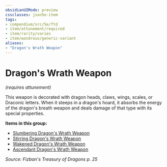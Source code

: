 ```yaml
---
obsidianUIMode: preview
cssclasses: json5e-item
tags:
- compendium/src/5e/ftd
- item/attunement/required
- item/rarity/varies
- item/wondrous/generic-variant
aliases: 
- "Dragon's Wrath Weapon"
---
```

# Dragon's Wrath Weapon
*(requires attunement)*  


This weapon is decorated with dragon heads, claws, wings, scales, or Draconic letters. When it steeps in a dragon's hoard, it absorbs the energy of the dragon's breath weapon and deals damage of that type with its special properties.

**Items in this group:**

- [Slumbering Dragon's Wrath Weapon](2-Mechanics/CLI/items/slumbering-dragons-wrath-weapon-ftd.md)
- [Stirring Dragon's Wrath Weapon](2-Mechanics/CLI/items/stirring-dragons-wrath-weapon-ftd.md)
- [Wakened Dragon's Wrath Weapon](2-Mechanics/CLI/items/wakened-dragons-wrath-weapon-ftd.md)
- [Ascendant Dragon's Wrath Weapon](2-Mechanics/CLI/items/ascendant-dragons-wrath-weapon-ftd.md)

*Source: Fizban's Treasury of Dragons p. 25*